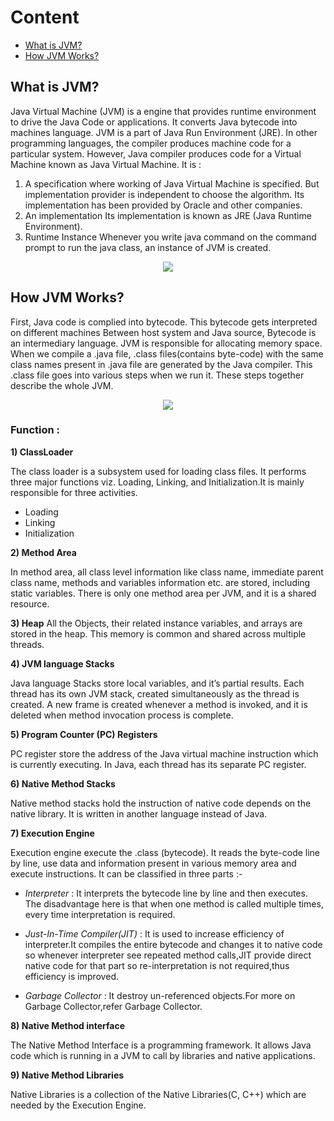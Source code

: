 # Content

* [What is JVM?](#What-is-JVM-?)
* [How JVM Works?](#How-JVM-Works-?)



## What is JVM?
Java Virtual Machine (JVM) is a engine that provides runtime environment to drive the Java Code or applications. It converts Java bytecode into machines language. JVM is a part of Java Run Environment (JRE).
In other programming languages, the compiler produces machine code for a particular system. However, Java compiler produces code for a Virtual Machine known as Java Virtual Machine. 
It is :
1) A specification where working of Java Virtual Machine is specified. But implementation provider is independent to choose the algorithm. Its implementation has been provided by Oracle and other companies.
2) An implementation Its implementation is known as JRE (Java Runtime Environment).
3) Runtime Instance Whenever you write java command on the command prompt to run the java class, an instance of JVM is created.

<p align="center">
  <img src="https://github.com/oilmcut-2020/JavaClass/blob/master/Chapter-3%20JVM%20%26%20Architecture/jvm.png">
</p>

## How JVM Works?
First, Java code is complied into bytecode. This bytecode gets interpreted on different machines
Between host system and Java source, Bytecode is an intermediary language.
JVM is responsible for allocating memory space. When we compile a .java file, .class files(contains byte-code) with the same class names present in .java file are generated by the Java compiler. This .class file goes into various steps when we run it. These steps together describe the whole JVM.
<p align="center">
  <img src="https://github.com/oilmcut-2020/JavaClass/blob/master/Chapter-3%20JVM%20%26%20Architecture/java-arch.png">
</p>

### Function :

**1) ClassLoader**

The class loader is a subsystem used for loading class files. It performs three major functions viz. Loading, Linking, and Initialization.It is mainly responsible for three activities.

- Loading
- Linking
- Initialization

**2) Method Area**

In method area, all class level information like class name, immediate parent class name, methods and variables information etc. are stored, including static variables. There is only one method area per JVM, and it is a shared resource.

**3) Heap**
All the Objects, their related instance variables, and arrays are stored in the heap. This memory is common and shared across multiple threads.

**4) JVM language Stacks**

Java language Stacks store local variables, and it’s partial results. Each thread has its own JVM stack, created simultaneously as the thread is created. A new frame is created whenever a method is invoked, and it is deleted when method invocation process is complete.

**5)  Program Counter (PC) Registers**

PC register store the address of the Java virtual machine instruction which is currently executing. In Java, each thread has its separate PC register.

**6) Native Method Stacks**

Native method stacks hold the instruction of native code depends on the native library. It is written in another language instead of Java.

**7) Execution Engine**

Execution engine execute the .class (bytecode). It reads the byte-code line by line, use data and information present in various memory area and execute instructions. It can be classified in three parts :-

- *Interpreter* : It interprets the bytecode line by line and then executes. The disadvantage here is that when one method is called multiple times, every time interpretation is required.

- *Just-In-Time Compiler(JIT)* : It is used to increase efficiency of interpreter.It compiles the entire bytecode and changes it to native code so whenever interpreter see repeated method calls,JIT provide direct native code for that part so re-interpretation is not required,thus efficiency is improved.

- *Garbage Collector* : It destroy un-referenced objects.For more on Garbage Collector,refer Garbage Collector.

**8) Native Method interface**

The Native Method Interface is a programming framework. It allows Java code which is running in a JVM to call by libraries and native applications.

**9) Native Method Libraries**

Native Libraries is a collection of the Native Libraries(C, C++) which are needed by the Execution Engine. 
